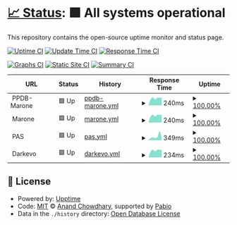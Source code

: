 # [📈 Status](https://OJN666.github.io/server-status): <!--live status--> **🟩 All systems operational**

This repository contains the open-source uptime monitor and status page.

[![Uptime CI](https://github.com/OJN666/server-status/workflows/Uptime%20CI/badge.svg)](https://github.com/OJN666/server-status/actions?query=workflow%3A%22Uptime+CI%22)
[![Update Time CI](https://github.com/OJN666/server-status/workflows/Updates%20CI/badge.svg)](https://github.com/OJN666/server-status/actions?query=workflow%3A%22updates+CI%22)
[![Response Time CI](https://github.com/OJN666/server-status/workflows/Response%20Time%20CI/badge.svg)](https://github.com/OJN666/server-status/actions?query=workflow%3A%22Response+Time+CI%22)

[![Graphs CI](https://github.com/OJN666/server-status/workflows/Graphs%20CI/badge.svg)](https://github.com/OJN666/server-status/actions?query=workflow%3A%22Graphs+CI%22)
[![Static Site CI](https://github.com/OJN666/server-status/workflows/Static%20Site%20CI/badge.svg)](https://github.com/OJN666/server-status/actions?query=workflow%3A%22Static+Site+CI%22)
[![Summary CI](https://github.com/OJN666/server-status/workflows/Summary%20CI/badge.svg)](https://github.com/OJN666/server-status/actions?query=workflow%3A%22Summary+CI%22)

<!--start: status pages-->
<!-- This summary is generated by Upptime (https://github.com/upptime/upptime) -->
<!-- Do not edit this manually, your changes will be overwritten -->
<!-- prettier-ignore -->
| URL | Status | History | Response Time | Uptime |
| --- | ------ | ------- | ------------- | ------ |
| <img alt="" src="https://icons.duckduckgo.com/ip3/null.ico" height="13"> PPDB-Marone | 🟩 Up | [ppdb-marone.yml](https://github.com/OJN666/server-status/commits/HEAD/history/ppdb-marone.yml) | <details><summary><img alt="Response time graph" src="./graphs/ppdb-marone/response-time-week.png" height="20"> 240ms</summary><br><a href="https://OJN666.github.io/server-status/history/ppdb-marone"><img alt="Response time 240" src="https://img.shields.io/endpoint?url=https%3A%2F%2Fraw.githubusercontent.com%2FOJN666%2Fserver-status%2FHEAD%2Fapi%2Fppdb-marone%2Fresponse-time.json"></a><br><a href="https://OJN666.github.io/server-status/history/ppdb-marone"><img alt="24-hour response time 240" src="https://img.shields.io/endpoint?url=https%3A%2F%2Fraw.githubusercontent.com%2FOJN666%2Fserver-status%2FHEAD%2Fapi%2Fppdb-marone%2Fresponse-time-day.json"></a><br><a href="https://OJN666.github.io/server-status/history/ppdb-marone"><img alt="7-day response time 240" src="https://img.shields.io/endpoint?url=https%3A%2F%2Fraw.githubusercontent.com%2FOJN666%2Fserver-status%2FHEAD%2Fapi%2Fppdb-marone%2Fresponse-time-week.json"></a><br><a href="https://OJN666.github.io/server-status/history/ppdb-marone"><img alt="30-day response time 240" src="https://img.shields.io/endpoint?url=https%3A%2F%2Fraw.githubusercontent.com%2FOJN666%2Fserver-status%2FHEAD%2Fapi%2Fppdb-marone%2Fresponse-time-month.json"></a><br><a href="https://OJN666.github.io/server-status/history/ppdb-marone"><img alt="1-year response time 240" src="https://img.shields.io/endpoint?url=https%3A%2F%2Fraw.githubusercontent.com%2FOJN666%2Fserver-status%2FHEAD%2Fapi%2Fppdb-marone%2Fresponse-time-year.json"></a></details> | <details><summary><a href="https://OJN666.github.io/server-status/history/ppdb-marone">100.00%</a></summary><a href="https://OJN666.github.io/server-status/history/ppdb-marone"><img alt="All-time uptime 100.00%" src="https://img.shields.io/endpoint?url=https%3A%2F%2Fraw.githubusercontent.com%2FOJN666%2Fserver-status%2FHEAD%2Fapi%2Fppdb-marone%2Fuptime.json"></a><br><a href="https://OJN666.github.io/server-status/history/ppdb-marone"><img alt="24-hour uptime 100.00%" src="https://img.shields.io/endpoint?url=https%3A%2F%2Fraw.githubusercontent.com%2FOJN666%2Fserver-status%2FHEAD%2Fapi%2Fppdb-marone%2Fuptime-day.json"></a><br><a href="https://OJN666.github.io/server-status/history/ppdb-marone"><img alt="7-day uptime 100.00%" src="https://img.shields.io/endpoint?url=https%3A%2F%2Fraw.githubusercontent.com%2FOJN666%2Fserver-status%2FHEAD%2Fapi%2Fppdb-marone%2Fuptime-week.json"></a><br><a href="https://OJN666.github.io/server-status/history/ppdb-marone"><img alt="30-day uptime 100.00%" src="https://img.shields.io/endpoint?url=https%3A%2F%2Fraw.githubusercontent.com%2FOJN666%2Fserver-status%2FHEAD%2Fapi%2Fppdb-marone%2Fuptime-month.json"></a><br><a href="https://OJN666.github.io/server-status/history/ppdb-marone"><img alt="1-year uptime 100.00%" src="https://img.shields.io/endpoint?url=https%3A%2F%2Fraw.githubusercontent.com%2FOJN666%2Fserver-status%2FHEAD%2Fapi%2Fppdb-marone%2Fuptime-year.json"></a></details>
| <img alt="" src="https://icons.duckduckgo.com/ip3/null.ico" height="13"> Marone | 🟩 Up | [marone.yml](https://github.com/OJN666/server-status/commits/HEAD/history/marone.yml) | <details><summary><img alt="Response time graph" src="./graphs/marone/response-time-week.png" height="20"> 240ms</summary><br><a href="https://OJN666.github.io/server-status/history/marone"><img alt="Response time 240" src="https://img.shields.io/endpoint?url=https%3A%2F%2Fraw.githubusercontent.com%2FOJN666%2Fserver-status%2FHEAD%2Fapi%2Fmarone%2Fresponse-time.json"></a><br><a href="https://OJN666.github.io/server-status/history/marone"><img alt="24-hour response time 240" src="https://img.shields.io/endpoint?url=https%3A%2F%2Fraw.githubusercontent.com%2FOJN666%2Fserver-status%2FHEAD%2Fapi%2Fmarone%2Fresponse-time-day.json"></a><br><a href="https://OJN666.github.io/server-status/history/marone"><img alt="7-day response time 240" src="https://img.shields.io/endpoint?url=https%3A%2F%2Fraw.githubusercontent.com%2FOJN666%2Fserver-status%2FHEAD%2Fapi%2Fmarone%2Fresponse-time-week.json"></a><br><a href="https://OJN666.github.io/server-status/history/marone"><img alt="30-day response time 240" src="https://img.shields.io/endpoint?url=https%3A%2F%2Fraw.githubusercontent.com%2FOJN666%2Fserver-status%2FHEAD%2Fapi%2Fmarone%2Fresponse-time-month.json"></a><br><a href="https://OJN666.github.io/server-status/history/marone"><img alt="1-year response time 240" src="https://img.shields.io/endpoint?url=https%3A%2F%2Fraw.githubusercontent.com%2FOJN666%2Fserver-status%2FHEAD%2Fapi%2Fmarone%2Fresponse-time-year.json"></a></details> | <details><summary><a href="https://OJN666.github.io/server-status/history/marone">100.00%</a></summary><a href="https://OJN666.github.io/server-status/history/marone"><img alt="All-time uptime 100.00%" src="https://img.shields.io/endpoint?url=https%3A%2F%2Fraw.githubusercontent.com%2FOJN666%2Fserver-status%2FHEAD%2Fapi%2Fmarone%2Fuptime.json"></a><br><a href="https://OJN666.github.io/server-status/history/marone"><img alt="24-hour uptime 100.00%" src="https://img.shields.io/endpoint?url=https%3A%2F%2Fraw.githubusercontent.com%2FOJN666%2Fserver-status%2FHEAD%2Fapi%2Fmarone%2Fuptime-day.json"></a><br><a href="https://OJN666.github.io/server-status/history/marone"><img alt="7-day uptime 100.00%" src="https://img.shields.io/endpoint?url=https%3A%2F%2Fraw.githubusercontent.com%2FOJN666%2Fserver-status%2FHEAD%2Fapi%2Fmarone%2Fuptime-week.json"></a><br><a href="https://OJN666.github.io/server-status/history/marone"><img alt="30-day uptime 100.00%" src="https://img.shields.io/endpoint?url=https%3A%2F%2Fraw.githubusercontent.com%2FOJN666%2Fserver-status%2FHEAD%2Fapi%2Fmarone%2Fuptime-month.json"></a><br><a href="https://OJN666.github.io/server-status/history/marone"><img alt="1-year uptime 100.00%" src="https://img.shields.io/endpoint?url=https%3A%2F%2Fraw.githubusercontent.com%2FOJN666%2Fserver-status%2FHEAD%2Fapi%2Fmarone%2Fuptime-year.json"></a></details>
| <img alt="" src="https://icons.duckduckgo.com/ip3/null.ico" height="13"> PAS | 🟩 Up | [pas.yml](https://github.com/OJN666/server-status/commits/HEAD/history/pas.yml) | <details><summary><img alt="Response time graph" src="./graphs/pas/response-time-week.png" height="20"> 349ms</summary><br><a href="https://OJN666.github.io/server-status/history/pas"><img alt="Response time 349" src="https://img.shields.io/endpoint?url=https%3A%2F%2Fraw.githubusercontent.com%2FOJN666%2Fserver-status%2FHEAD%2Fapi%2Fpas%2Fresponse-time.json"></a><br><a href="https://OJN666.github.io/server-status/history/pas"><img alt="24-hour response time 349" src="https://img.shields.io/endpoint?url=https%3A%2F%2Fraw.githubusercontent.com%2FOJN666%2Fserver-status%2FHEAD%2Fapi%2Fpas%2Fresponse-time-day.json"></a><br><a href="https://OJN666.github.io/server-status/history/pas"><img alt="7-day response time 349" src="https://img.shields.io/endpoint?url=https%3A%2F%2Fraw.githubusercontent.com%2FOJN666%2Fserver-status%2FHEAD%2Fapi%2Fpas%2Fresponse-time-week.json"></a><br><a href="https://OJN666.github.io/server-status/history/pas"><img alt="30-day response time 349" src="https://img.shields.io/endpoint?url=https%3A%2F%2Fraw.githubusercontent.com%2FOJN666%2Fserver-status%2FHEAD%2Fapi%2Fpas%2Fresponse-time-month.json"></a><br><a href="https://OJN666.github.io/server-status/history/pas"><img alt="1-year response time 349" src="https://img.shields.io/endpoint?url=https%3A%2F%2Fraw.githubusercontent.com%2FOJN666%2Fserver-status%2FHEAD%2Fapi%2Fpas%2Fresponse-time-year.json"></a></details> | <details><summary><a href="https://OJN666.github.io/server-status/history/pas">100.00%</a></summary><a href="https://OJN666.github.io/server-status/history/pas"><img alt="All-time uptime 100.00%" src="https://img.shields.io/endpoint?url=https%3A%2F%2Fraw.githubusercontent.com%2FOJN666%2Fserver-status%2FHEAD%2Fapi%2Fpas%2Fuptime.json"></a><br><a href="https://OJN666.github.io/server-status/history/pas"><img alt="24-hour uptime 100.00%" src="https://img.shields.io/endpoint?url=https%3A%2F%2Fraw.githubusercontent.com%2FOJN666%2Fserver-status%2FHEAD%2Fapi%2Fpas%2Fuptime-day.json"></a><br><a href="https://OJN666.github.io/server-status/history/pas"><img alt="7-day uptime 100.00%" src="https://img.shields.io/endpoint?url=https%3A%2F%2Fraw.githubusercontent.com%2FOJN666%2Fserver-status%2FHEAD%2Fapi%2Fpas%2Fuptime-week.json"></a><br><a href="https://OJN666.github.io/server-status/history/pas"><img alt="30-day uptime 100.00%" src="https://img.shields.io/endpoint?url=https%3A%2F%2Fraw.githubusercontent.com%2FOJN666%2Fserver-status%2FHEAD%2Fapi%2Fpas%2Fuptime-month.json"></a><br><a href="https://OJN666.github.io/server-status/history/pas"><img alt="1-year uptime 100.00%" src="https://img.shields.io/endpoint?url=https%3A%2F%2Fraw.githubusercontent.com%2FOJN666%2Fserver-status%2FHEAD%2Fapi%2Fpas%2Fuptime-year.json"></a></details>
| <img alt="" src="https://icons.duckduckgo.com/ip3/null.ico" height="13"> Darkevo | 🟩 Up | [darkevo.yml](https://github.com/OJN666/server-status/commits/HEAD/history/darkevo.yml) | <details><summary><img alt="Response time graph" src="./graphs/darkevo/response-time-week.png" height="20"> 234ms</summary><br><a href="https://OJN666.github.io/server-status/history/darkevo"><img alt="Response time 234" src="https://img.shields.io/endpoint?url=https%3A%2F%2Fraw.githubusercontent.com%2FOJN666%2Fserver-status%2FHEAD%2Fapi%2Fdarkevo%2Fresponse-time.json"></a><br><a href="https://OJN666.github.io/server-status/history/darkevo"><img alt="24-hour response time 234" src="https://img.shields.io/endpoint?url=https%3A%2F%2Fraw.githubusercontent.com%2FOJN666%2Fserver-status%2FHEAD%2Fapi%2Fdarkevo%2Fresponse-time-day.json"></a><br><a href="https://OJN666.github.io/server-status/history/darkevo"><img alt="7-day response time 234" src="https://img.shields.io/endpoint?url=https%3A%2F%2Fraw.githubusercontent.com%2FOJN666%2Fserver-status%2FHEAD%2Fapi%2Fdarkevo%2Fresponse-time-week.json"></a><br><a href="https://OJN666.github.io/server-status/history/darkevo"><img alt="30-day response time 234" src="https://img.shields.io/endpoint?url=https%3A%2F%2Fraw.githubusercontent.com%2FOJN666%2Fserver-status%2FHEAD%2Fapi%2Fdarkevo%2Fresponse-time-month.json"></a><br><a href="https://OJN666.github.io/server-status/history/darkevo"><img alt="1-year response time 234" src="https://img.shields.io/endpoint?url=https%3A%2F%2Fraw.githubusercontent.com%2FOJN666%2Fserver-status%2FHEAD%2Fapi%2Fdarkevo%2Fresponse-time-year.json"></a></details> | <details><summary><a href="https://OJN666.github.io/server-status/history/darkevo">100.00%</a></summary><a href="https://OJN666.github.io/server-status/history/darkevo"><img alt="All-time uptime 100.00%" src="https://img.shields.io/endpoint?url=https%3A%2F%2Fraw.githubusercontent.com%2FOJN666%2Fserver-status%2FHEAD%2Fapi%2Fdarkevo%2Fuptime.json"></a><br><a href="https://OJN666.github.io/server-status/history/darkevo"><img alt="24-hour uptime 100.00%" src="https://img.shields.io/endpoint?url=https%3A%2F%2Fraw.githubusercontent.com%2FOJN666%2Fserver-status%2FHEAD%2Fapi%2Fdarkevo%2Fuptime-day.json"></a><br><a href="https://OJN666.github.io/server-status/history/darkevo"><img alt="7-day uptime 100.00%" src="https://img.shields.io/endpoint?url=https%3A%2F%2Fraw.githubusercontent.com%2FOJN666%2Fserver-status%2FHEAD%2Fapi%2Fdarkevo%2Fuptime-week.json"></a><br><a href="https://OJN666.github.io/server-status/history/darkevo"><img alt="30-day uptime 100.00%" src="https://img.shields.io/endpoint?url=https%3A%2F%2Fraw.githubusercontent.com%2FOJN666%2Fserver-status%2FHEAD%2Fapi%2Fdarkevo%2Fuptime-month.json"></a><br><a href="https://OJN666.github.io/server-status/history/darkevo"><img alt="1-year uptime 100.00%" src="https://img.shields.io/endpoint?url=https%3A%2F%2Fraw.githubusercontent.com%2FOJN666%2Fserver-status%2FHEAD%2Fapi%2Fdarkevo%2Fuptime-year.json"></a></details>

<!--end: status pages-->


## 📄 License

- Powered by: [Upptime](https://github.com/upptime/upptime)
- Code: [MIT](./LICENSE) © [Anand Chowdhary](https://anandchowdhary.com), supported by [Pabio](https://pabio.com)
- Data in the `./history` directory: [Open Database License](https://opendatacommons.org/licenses/odbl/1-0/)
